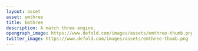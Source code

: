 ```yaml
---
layout: asset
asset: emthree
title: Emthree
description: A match three engine.
opengraph_image: https://www.defold.com/images/assets/emthree-thumb.png
twitter_image: https://www.defold.com/images/assets/emthree-thumb.png
---
```

